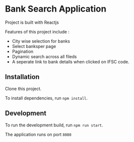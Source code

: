 # Bank Search Application

Project is built with Reactjs

Features of this project include :
- City wise selection for banks
- Select banksper page
- Pagination
- Dynamic search across all fileds 
- A seperate link to bank details when clicked on IFSC code.

## Installation

Clone this project.

To install dependencies, run `npm install`.

## Development

To run the development build, run `npm run start`.

The application runs on port `8080`


